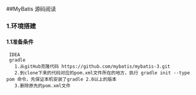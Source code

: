 ##MyBatis 源码阅读
### 1.环境搭建
#### 1.1准备条件
     IDEA
     gradle
       1.从gitHub克隆代码 https://github.com/mybatis/mybatis-3.git
       2.到clone下来的代码对应的pom.xml文件所在的地方，执行 gradle init --type pom 命令，先保证本机安装了gradle 2.0以上的版本
       3.删除原先的pom.xml文件
                                        
                                        